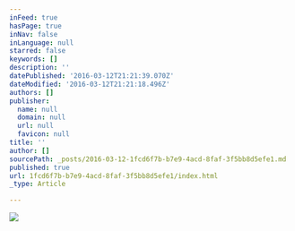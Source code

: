 ```yaml
---
inFeed: true
hasPage: true
inNav: false
inLanguage: null
starred: false
keywords: []
description: ''
datePublished: '2016-03-12T21:21:39.070Z'
dateModified: '2016-03-12T21:21:18.496Z'
authors: []
publisher:
  name: null
  domain: null
  url: null
  favicon: null
title: ''
author: []
sourcePath: _posts/2016-03-12-1fcd6f7b-b7e9-4acd-8faf-3f5bb8d5efe1.md
published: true
url: 1fcd6f7b-b7e9-4acd-8faf-3f5bb8d5efe1/index.html
_type: Article

---
```

![](https://the-grid-user-content.s3-us-west-2.amazonaws.com/d645ecf4-e142-480f-8230-446cbec90ab9.jpg)